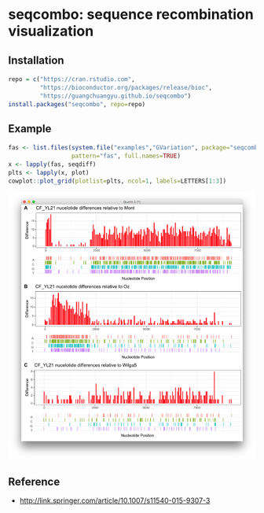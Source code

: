 seqcombo: sequence recombination visualization
===========================================================================================================================

## Installation

```r
repo = c("https://cran.rstudio.com",
         "https://bioconductor.org/packages/release/bioc",
         "https://guangchuangyu.github.io/seqcombo")
install.packages("seqcombo", repo=repo)
```

## Example

```r
fas <- list.files(system.file("examples","GVariation", package="seqcombo"),
                  pattern="fas", full.names=TRUE)
x <- lapply(fas, seqdiff)
plts <- lapply(x, plot)
cowplot::plot_grid(plotlist=plts, ncol=1, labels=LETTERS[1:3])
```

![](https://raw.githubusercontent.com/GuangchuangYu/seqcombo/master/inst/figures/GVariation.png)

## Reference

+ <http://link.springer.com/article/10.1007/s11540-015-9307-3>
